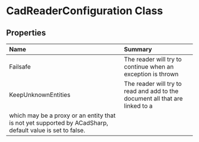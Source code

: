 # CadReaderConfiguration Class



## Properties

| Name | Summary | 
| :- | :- | 
| Failsafe | The reader will try to continue when an exception is thrown | 
| KeepUnknownEntities | The reader will try to read and add to the document all <see cref="F:ACadSharp.ObjectType.UNLISTED" /> that are linked to a <see cref="T:ACadSharp.Classes.DxfClass" /> 
which may be a proxy or an entity that is not yet supported by ACadSharp, default value is set to false. | 

